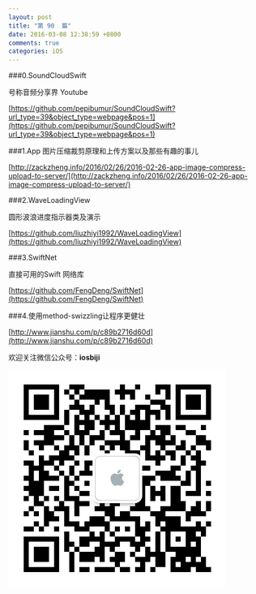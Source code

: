 ```yaml
---
layout: post
title: "第 90  篇"
date: 2016-03-08 12:38:59 +0800
comments: true
categories: iOS
---
```

###0.SoundCloudSwift

号称音频分享界 Youtube

[https://github.com/pepibumur/SoundCloudSwift?url_type=39&object_type=webpage&pos=1](https://github.com/pepibumur/SoundCloudSwift?url_type=39&object_type=webpage&pos=1)  

###1.App 图片压缩裁剪原理和上传方案以及那些有趣的事儿 

[http://zackzheng.info/2016/02/26/2016-02-26-app-image-compress-upload-to-server/](http://zackzheng.info/2016/02/26/2016-02-26-app-image-compress-upload-to-server/)  

###2.WaveLoadingView

圆形波浪进度指示器类及演示

[https://github.com/liuzhiyi1992/WaveLoadingView](https://github.com/liuzhiyi1992/WaveLoadingView)  

###3.SwiftNet

直接可用的Swift 网络库

[https://github.com/FengDeng/SwiftNet](https://github.com/FengDeng/SwiftNet)  

###4.使用method-swizzling让程序更健壮

[http://www.jianshu.com/p/c89b2716d60d](http://www.jianshu.com/p/c89b2716d60d)  

欢迎关注微信公众号：**iosbiji**

![iOS开发笔记](/images/weixin.jpg)

